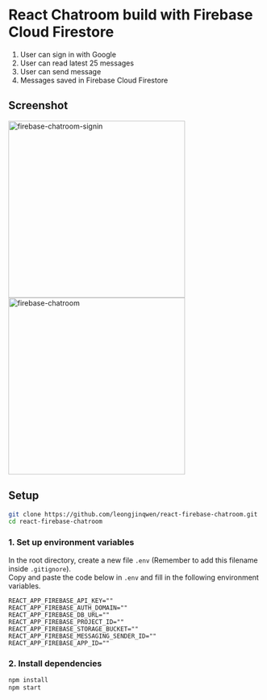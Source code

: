 # React Chatroom build with Firebase Cloud Firestore
1. User can sign in with Google
1. User can read latest 25 messages
1. User can send message 
1. Messages saved in Firebase Cloud Firestore


## Screenshot
<img src="https://jw-aws-bucket.s3-ap-southeast-1.amazonaws.com/firebast-chat-signin.png" alt="firebase-chatroom-signin" width="350">

<img src="https://jw-aws-bucket.s3-ap-southeast-1.amazonaws.com/firebase-chat-chatroom.png" alt="firebase-chatroom" width="350">


## Setup
```bash
git clone https://github.com/leongjinqwen/react-firebase-chatroom.git
cd react-firebase-chatroom
```
### 1. Set up environment variables
In the root directory, create a new file `.env` (Remember to add this filename inside `.gitignore`).  
Copy and paste the code below in `.env` and fill in the following environment variables.
```
REACT_APP_FIREBASE_API_KEY=""
REACT_APP_FIREBASE_AUTH_DOMAIN=""
REACT_APP_FIREBASE_DB_URL=""
REACT_APP_FIREBASE_PROJECT_ID=""
REACT_APP_FIREBASE_STORAGE_BUCKET=""
REACT_APP_FIREBASE_MESSAGING_SENDER_ID=""
REACT_APP_FIREBASE_APP_ID=""
```
### 2. Install dependencies
```bash
npm install
npm start
```